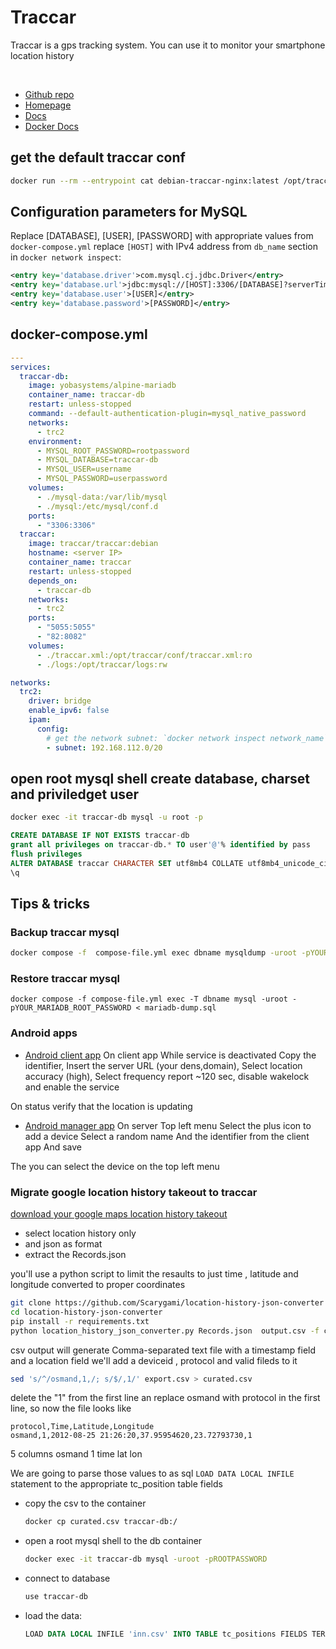 # Traccar

Traccar is a gps tracking system. You can use it to monitor your smartphone location history

<br>

- [Github repo](https://github.com/traccar/traccar)
- [Homepage](https://www.traccar.org/)
- [Docs](https://www.traccar.org/documentation/)
- [Docker Docs](https://github.com/traccar/traccar-docker)

## get the default traccar conf

```sh
docker run --rm --entrypoint cat debian-traccar-nginx:latest /opt/traccar/conf/traccar.xml > /run/media/ippo/TOSHIBA/traccar/conf/traccar.xml
```

## Configuration parameters for MySQL
Replace [DATABASE], [USER], [PASSWORD] with appropriate values from `docker-compose.yml` replace `[HOST]` with IPv4 address from `db_name` section in `docker network inspect`:

```xml
<entry key='database.driver'>com.mysql.cj.jdbc.Driver</entry>
<entry key='database.url'>jdbc:mysql://[HOST]:3306/[DATABASE]?serverTimezone=UTC&amp;allowPublicKeyRetrieval=true&amp;useSSL=false&amp;allowMultiQueries=true&amp;autoReconnect=true&amp;useUnicode=yes&amp;characterEncoding=UTF-8&amp;sessionVariables=sql_mode=''</entry>
<entry key='database.user'>[USER]</entry>
<entry key='database.password'>[PASSWORD]</entry>
```

## docker-compose.yml

```yaml
---
services:
  traccar-db:
    image: yobasystems/alpine-mariadb
    container_name: traccar-db
    restart: unless-stopped
    command: --default-authentication-plugin=mysql_native_password
    networks:
      - trc2
    environment:
      - MYSQL_ROOT_PASSWORD=rootpassword
      - MYSQL_DATABASE=traccar-db
      - MYSQL_USER=username
      - MYSQL_PASSWORD=userpassword
    volumes:
      - ./mysql-data:/var/lib/mysql
      - ./mysql:/etc/mysql/conf.d
    ports:
      - "3306:3306"
  traccar:
    image: traccar/traccar:debian
    hostname: <server IP>
    container_name: traccar
    restart: unless-stopped
    depends_on:
      - traccar-db
    networks:
      - trc2
    ports:
      - "5055:5055"
      - "82:8082"
    volumes:
      - ./traccar.xml:/opt/traccar/conf/traccar.xml:ro
      - ./logs:/opt/traccar/logs:rw

networks:
  trc2:
    driver: bridge
    enable_ipv6: false
    ipam:
      config:
        # get the network subnet: `docker network inspect network_name`
        - subnet: 192.168.112.0/20
```

## open root mysql shell create database, charset and priviledget user

```sh
docker exec -it traccar-db mysql -u root -p
```

```sql
CREATE DATABASE IF NOT EXISTS traccar-db
grant all privileges on traccar-db.* TO user'@'% identified by pass
flush privileges
ALTER DATABASE traccar CHARACTER SET utf8mb4 COLLATE utf8mb4_unicode_ciALTER DATABASE traccar CHARACTER SET utf8mb4 COLLATE utf8mb4_unicode_ci
\q
```


## Tips & tricks

### Backup traccar mysql

```sh
docker compose -f  compose-file.yml exec dbname mysqldump -uroot -pYOUR_MARIADB_ROOT_PASSWORD --all-databases > dump-$(date +%F_%H-%M-%S).sql
```

### Restore traccar mysql

```
docker compose -f compose-file.yml exec -T dbname mysql -uroot -pYOUR_MARIADB_ROOT_PASSWORD < mariadb-dump.sql
```

### Android apps

- [Android client app](https://www.traccar.org/client/)
On client app While service is deactivated Copy the identifier, Insert the server URL (your dens,domain), Select location accuracy (high), Select frequency report ~120 sec, disable wakelock  and enable the service

On status verify that the location is updating

- [Android manager app](https://www.traccar.org/manager/)
On server Top left menu Select the plus icon to add a device Select a random name And the identifier from the client app And save

The you can select the device on the top left menu


### Migrate google location history takeout to traccar

[download your google maps location history takeout](https://takeout.google.com/takeout/custom/local_actions,location_history,maps,mymaps?)

- select location history only
- and json as format
- extract the Records.json

you'll use a python script to limit the resaults to just time , latitude and longitude converted to proper coordinates

```sh
git clone https://github.com/Scarygami/location-history-json-converter
cd location-history-json-converter
pip install -r requirements.txt
python location_history_json_converter.py Records.json  output.csv -f csv
```

csv output will generate Comma-separated text file with a timestamp field and a location field
we'll add a deviceid , protocol and valid fileds to it

```sh
sed 's/^/osmand,1,/; s/$/,1/' export.csv > curated.csv
```

delete the "1" from the first line an replace osmand with protocol in the first line, so now the file looks like

```csv
protocol,Time,Latitude,Longitude
osmand,1,2012-08-25 21:26:20,37.95954620,23.72793730,1
```

5 columns
osmand
1
time
lat
lon

We are going to parse those values to as sql `LOAD DATA LOCAL INFILE` statement to the appropriate tc_position table fields

- copy the csv to the container
    ```sh
    docker cp curated.csv traccar-db:/
    ```

- open a root mysql shell to the db container
    ```sh
    docker exec -it traccar-db mysql -uroot -pROOTPASSWORD
    ```

- connect to database
    ```sh
    use traccar-db
    ```

- load the data:
    ```sql
    LOAD DATA LOCAL INFILE 'inn.csv' INTO TABLE tc_positions FIELDS TERMINATED BY ',' (@osmand, @deviceid,@Time,@Latitude,@Longitude,@valid) set protocol=@osmand,deviceid=@deviceid, devicetime=@Time,fixtime=@Time,servertime=@Time,latitude=@Latitude,longitude=@Longitude, valid=@valid;
    ```

